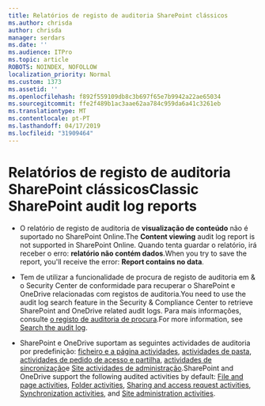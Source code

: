 ```yaml
---
title: Relatórios de registo de auditoria SharePoint clássicos
ms.author: chrisda
author: chrisda
manager: serdars
ms.date: ''
ms.audience: ITPro
ms.topic: article
ROBOTS: NOINDEX, NOFOLLOW
localization_priority: Normal
ms.custom: 1373
ms.assetid: ''
ms.openlocfilehash: f892f559109db8c3b697f65e7b9942a22ae65034
ms.sourcegitcommit: ffe2f489b1ac3aae62aa784c959da6a41c3261eb
ms.translationtype: MT
ms.contentlocale: pt-PT
ms.lasthandoff: 04/17/2019
ms.locfileid: "31909464"
---
```

# <a name="classic-sharepoint-audit-log-reports"></a><span data-ttu-id="087db-102">Relatórios de registo de auditoria SharePoint clássicos</span><span class="sxs-lookup"><span data-stu-id="087db-102">Classic SharePoint audit log reports</span></span>

- <span data-ttu-id="087db-103">O relatório de registo de auditoria de **visualização de conteúdo** não é suportado no SharePoint Online.</span><span class="sxs-lookup"><span data-stu-id="087db-103">The **Content viewing** audit log report is not supported in SharePoint Online.</span></span> <span data-ttu-id="087db-104">Quando tenta guardar o relatório, irá receber o erro: **relatório não contém dados**.</span><span class="sxs-lookup"><span data-stu-id="087db-104">When you try to save the report, you'll receive the error: **Report contains no data**.</span></span>

- <span data-ttu-id="087db-105">Tem de utilizar a funcionalidade de procura de registo de auditoria em & o Security Center de conformidade para recuperar o SharePoint e OneDrive relacionadas com registos de auditoria.</span><span class="sxs-lookup"><span data-stu-id="087db-105">You need to use the audit log search feature in the Security & Compliance Center to retrieve SharePoint and OneDrive related audit logs.</span></span> <span data-ttu-id="087db-106">Para mais informações, consulte [o registo de auditoria de procura](https://docs.microsoft.com/office365/securitycompliance/search-the-audit-log-in-security-and-compliance#search-the-audit-log).</span><span class="sxs-lookup"><span data-stu-id="087db-106">For more information, see [Search the audit log](https://docs.microsoft.com/office365/securitycompliance/search-the-audit-log-in-security-and-compliance#search-the-audit-log).</span></span>

- <span data-ttu-id="087db-107">SharePoint e OneDrive suportam as seguintes actividades de auditoria por predefinição: [ficheiro e a página actividades](https://docs.microsoft.com/office365/securitycompliance/search-the-audit-log-in-security-and-compliance#file-and-page-activities), [actividades de pasta](https://docs.microsoft.com/office365/securitycompliance/search-the-audit-log-in-security-and-compliance#folder-activities), [actividades de pedido de acesso e partilha](https://docs.microsoft.com/office365/securitycompliance/search-the-audit-log-in-security-and-compliance#sharing-and-access-request-activities), [actividades de sincronização](https://docs.microsoft.com/office365/securitycompliance/search-the-audit-log-in-security-and-compliance#synchronization-activities)e [Site actividades de administração](https://docs.microsoft.com/office365/securitycompliance/search-the-audit-log-in-security-and-compliance#site-administration-activities).</span><span class="sxs-lookup"><span data-stu-id="087db-107">SharePoint and OneDrive support the following audited activities by default: [File and page activities](https://docs.microsoft.com/office365/securitycompliance/search-the-audit-log-in-security-and-compliance#file-and-page-activities), [Folder activities](https://docs.microsoft.com/office365/securitycompliance/search-the-audit-log-in-security-and-compliance#folder-activities), [Sharing and access request activities](https://docs.microsoft.com/office365/securitycompliance/search-the-audit-log-in-security-and-compliance#sharing-and-access-request-activities), [Synchronization activities](https://docs.microsoft.com/office365/securitycompliance/search-the-audit-log-in-security-and-compliance#synchronization-activities), and [Site administration activities](https://docs.microsoft.com/office365/securitycompliance/search-the-audit-log-in-security-and-compliance#site-administration-activities).</span></span>
